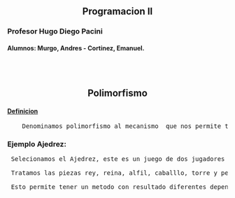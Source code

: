 ## **<center>Programacion II</center>**

### Profesor Hugo Diego Pacini 
#### Alumnos: Murgo, Andres - Cortinez, Emanuel. 
<br></br>
## **<center>Polimorfismo</center>**
#### **<u>Definicion</u>**
<pre>    Denominamos polimorfismo al mecanismo  que nos permite tener un metodo de una clase padre (herencia) y sobre escribirlo en la clase hija. 
</pre>
### Ejemplo Ajedrez:
 <pre>
 Selecionamos el Ajedrez, este es un juego de dos jugadores en un tablero con 32 piezas(16 para cada jugador) de seis tipos. Cada peiza se mueve de manera diferente. El objetivo del juego es dar jaque mate, esdecir, amenzar al rey del oponente con la captira hasta que sea inevitable.
 
 Tratamos las piezas rey, reina, alfil, caballlo, torre y peon como objetos; cada uno de ellos heredados de la clase Pieza. El metodo moverse() usando polimorfismo hace el movimiento correspondiente a cada pieza. 
 
 Esto permite tener un metodo con resultado diferentes dependiendo de la pieza que lo llame.
 
 </pre>
